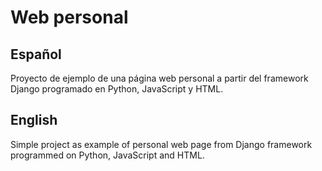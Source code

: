 # Web personal
## Español
Proyecto de ejemplo de una página web personal a partir del framework Django programado en Python, JavaScript y HTML.

## English
Simple project as example of personal web page from Django framework programmed on Python, JavaScript and HTML.
